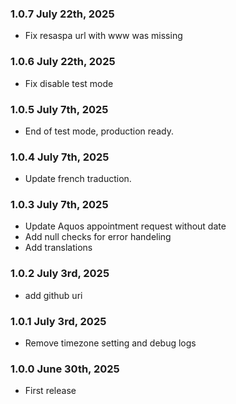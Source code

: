 ### 1.0.7 July 22th, 2025
* Fix resaspa url with www was missing

### 1.0.6 July 22th, 2025
* Fix disable test mode

### 1.0.5 July 7th, 2025
* End of test mode, production ready.

### 1.0.4 July 7th, 2025
* Update french traduction.

### 1.0.3 July 7th, 2025
* Update Aquos appointment request without date 
* Add null checks for error handeling
* Add translations

### 1.0.2 July 3rd, 2025
* add github uri

### 1.0.1 July 3rd, 2025
* Remove timezone setting and debug logs

### 1.0.0 June 30th, 2025
* First release
